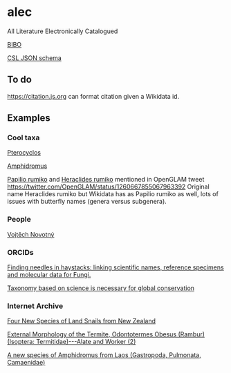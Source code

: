# alec
All Literature Electronically Catalogued



[BIBO](https://github.com/structureddynamics/Bibliographic-Ontology-BIBO/blob/master/bibo.owl)

[CSL JSON schema](https://github.com/citation-style-language/schema/blob/master/csl-data.json)

## To do

https://citation.js.org can format citation given a Wikidata id.


## Examples

### Cool taxa

[Pterocyclos](http://localhost/~rpage/alec/?q=Pterocyclos)

[Amphidromus](https://alec-demo.herokuapp.com/?q=Amphidromus)

[Papilio rumiko](https://alec-demo.herokuapp.com/?id=Q19636617) and [Heraclides rumiko](https://alec-demo.herokuapp.com/?id=Q21357142) mentioned in OpenGLAM tweet https://twitter.com/OpenGLAM/status/1260667855067963392 Original name Heraclides rumiko but Wikidata has as Papilio rumiko as well, lots of issues with butterfly names (genera versus subgenera).

### People

[Vojtěch Novotný](https://alec-demo.herokuapp.com/?id=Q15831345)

### ORCIDs

[Finding needles in haystacks: linking scientific names, reference specimens and molecular data for Fungi. ](https://alec-demo.herokuapp.com/?id=Q30582014)

[Taxonomy based on science is necessary for global conservation](https://alec-demo.herokuapp.com/?id=Q50702912)

### Internet Archive

[Four New Species of Land Snails from New Zealand](http://localhost/~rpage/alec/?id=Q88304456)

[External Morphology of the Termite, Odontotermes Obesus (Rambur) (Isoptera: Termitidae)---Alate and Worker (2) ](https://alec-demo.herokuapp.com/?id=Q89121038)

[A new species of Amphidromus from Laos (Gastropoda, Pulmonata, Camaenidae)](https://alec-demo.herokuapp.com/?id=Q89201000)

